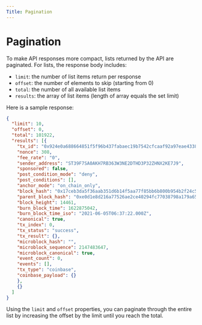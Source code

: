 ```yaml
---
Title: Pagination
---
```


# Pagination

To make API responses more compact, lists returned by the API are paginated. For lists, the response body includes:

- `limit`: the number of list items return per response
- `offset`: the number of elements to skip (starting from 0)
- `total`: the number of all available list items
- `results`: the array of list items (length of array equals the set limit)

Here is a sample response:

```json
{
  "limit": 10,
  "offset": 0,
  "total": 101922,
  "results": [{
    "tx_id": "0x924e0a688664851f5f96b437fabaec19b7542cfcaaf92a97eae43384cacd83d0",
    "nonce": 308,
    "fee_rate": "0",
    "sender_address": "ST39F7SA0AKH7RB363W3NE2DTHD3P32ZHNX2KE7J9",
    "sponsored": false,
    "post_condition_mode": "deny",
    "post_conditions": [],
    "anchor_mode": "on_chain_only",
    "block_hash": "0x17ceb3da5f36aab351d6b14f5aa77f85bb6b800b954b2f24c564579f80116d99",
    "parent_block_hash": "0xe0d1e8d216a77526ae2ce40294fc77038798a179a6532bb8980d3c2183f58de6",
    "block_height": 14461,
    "burn_block_time": 1622875042,
    "burn_block_time_iso": "2021-06-05T06:37:22.000Z",
    "canonical": true,
    "tx_index": 0,
    "tx_status": "success",
    "tx_result": {},
    "microblock_hash": "",
    "microblock_sequence": 2147483647,
    "microblock_canonical": true,
    "event_count": 0,
    "events": [],
    "tx_type": "coinbase",
    "coinbase_payload": {}
    },
    {}
  ]
}
```

Using the `limit` and `offset` properties, you can paginate through the entire list by increasing the offset by the limit until you reach the total.
